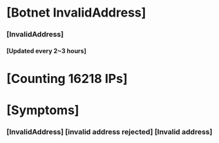 # [Botnet InvalidAddress]
### [InvalidAddress]
#### [Updated every 2~3 hours]

# [Counting 16218 IPs]

# [Symptoms] 

###   [InvalidAddress] [invalid address rejected] [Invalid address]
